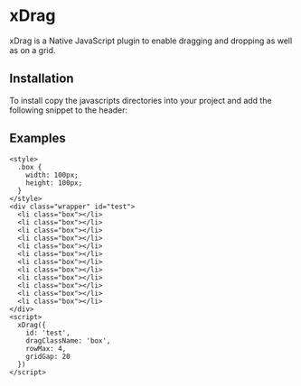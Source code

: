 # xDrag
xDrag is a Native JavaScript plugin to enable dragging and dropping as well as on a grid. 

## Installation
To install copy the javascripts directories into your project and add the following snippet to the header:
<code><script src="src/xDrag.js"></script></code>

## Examples
    <style>
      .box {
        width: 100px;
        height: 100px;
      }
    </style>
    <div class="wrapper" id="test">
      <li class="box"></li>
      <li class="box"></li>
      <li class="box"></li>
      <li class="box"></li>
      <li class="box"></li>
      <li class="box"></li>
      <li class="box"></li>
      <li class="box"></li>
      <li class="box"></li>
      <li class="box"></li>
      <li class="box"></li>
      <li class="box"></li>
    </div>
    <script>
      xDrag({
        id: 'test',
        dragClassName: 'box',
        rowMax: 4,
        gridGap: 20
      })
    </script>
